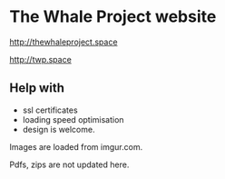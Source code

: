 # The Whale Project website

http://thewhaleproject.space

http://twp.space

## Help with 

- ssl certificates
- loading speed optimisation
- design
is welcome.


Images are loaded from imgur.com.

Pdfs, zips are not updated here.
